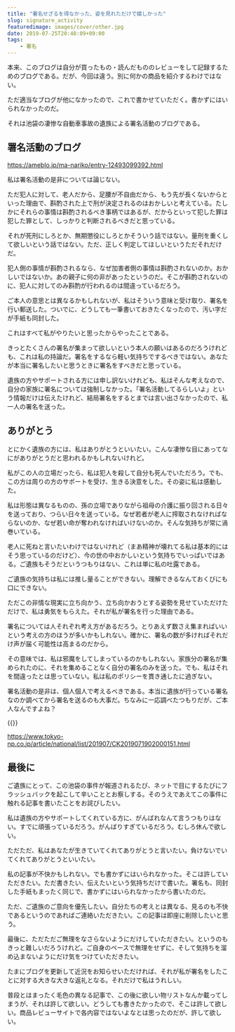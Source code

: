 ```yaml
---
title: "署名せざるを得なかった、姿を見れただけで嬉しかった"
slug: signature_activity
featuredimage: images/cover/other.jpg
date: 2019-07-25T20:48:09+09:00
tags:
    - 署名
---
```


本来、このブログは自分が買ったもの・読んだもののレビューをして記録するためのブログである。だが、今回は違う。別に何かの商品を紹介するわけではない。

ただ適当なブログが他になかったので、これで書かせていただく。書かずにはいられなかったのだ。

それは池袋の凄惨な自動車事故の遺族による署名活動のブログである。

<!--more-->

## 署名活動のブログ

<https://ameblo.jp/ma-nariko/entry-12493099392.html>

私は署名活動の是非については論じない。

ただ犯人に対して、老人だから、足腰が不自由だから、もう先が長くないからといった理由で、斟酌された上で刑が決定されるのはおかしいと考えている。たしかにそれらの事情は斟酌されるべき事柄ではあるが、だからといって犯した罪は犯した罪として、しっかりと判断されるべきだと思っている。

それが死刑にしろとか、無期懲役にしろとかそういう話ではない。量刑を重くして欲しいという話ではない。ただ、正しく判定してほしいというただそれだけだ。

犯人側の事情が斟酌されるなら、なぜ加害者側の事情は斟酌されないのか。おかしいではないか。あの親子に何の非があったというのだ。そこが斟酌されないのに、犯人に対してのみ斟酌が行われるのは間違っているだろう。

ご本人の意思とは異なるかもしれないが、私はそういう意味と受け取り、署名を行い郵送した。ついでに、どうしても一筆書いておきたくなったので、汚い字だが手紙も同封した。

これはすべて私がやりたいと思ったからやったことである。

きっとたくさんの署名が集まって欲しいという本人の願いはあるのだろうけれども、これは私の持論だ。署名をするなら軽い気持ちでするべきではない。あなたが本当に署名したいと思うときに署名をすべきだと思っている。

遺族の方やサポートされる方には申し訳ないけれども、私はそんな考えなので、自分の家族に署名については強制しなかった。「署名活動してるらしいよ」という情報だけは伝えたけれど、結局署名をするとまでは言い出さなかったので、私一人の署名を送った。

## ありがとう

とにかく遺族の方には、私はありがとうといいたい。こんな凄惨な目にあってなにがありがとうだと思われるかもしれないけれど。

私がこの人の立場だったら、私は犯人を殺して自分も死んでいただろう。でも、この方は周りの方のサポートを受け、生きる決意をした。その姿に私は感動した。

私は形態は異なるものの、孫の立場でありながら祖母の介護に振り回される日々を送っており、つらい日々を送っている。なぜ若者が老人に搾取されなければならないのか、なぜ若い命が奪われなければいけないのか。そんな気持ちが常に渦巻いている。

老人に死ねと言いたいわけではないけれど（まあ精神が壊れてる私は基本的にはそう思っているのだけど）、今の世の中おかしいという気持ちでいっぱいではある。ご遺族もそうだというつもりはない、これは単に私の吐露である。

ご遺族の気持ちは私には推し量ることができない。理解できるなんておくびにも口にできない。

ただこの非情な現実に立ち向かう、立ち向かおうとする姿勢を見せていただけただけで、私は勇気をもらえた。それが私が署名を行った理由である。

署名については人それぞれ考え方があるだろう。とりあえず数さえ集まればいいという考えの方のほうが多いかもしれない。確かに、署名の数が多ければそれだけ声が届く可能性は高まるのだから。

その意味では、私は邪魔をしてしまっているのかもしれない。家族分の署名が集められたのに、それを集めることなく自分の署名のみを送った。でも、私はそれを間違ったとは思っていない。私は私のポリシーを貫き通したに過ぎない。

署名活動の是非は、個人個人で考えるべきである。本当に遺族が行っている署名なのか調べてから署名を送るのも大事だ。ちなみに一応調べたつもりだが、ご本人なんですよね？

{{<youtube Y7TSDYQNJ_U>}}

<https://www.tokyo-np.co.jp/article/national/list/201907/CK2019071902000151.html>

## 最後に

ご遺族にとって、この池袋の事件が報道されるたび、ネットで目にするたびにフラッシュバックを起こして辛いこととお察しする。そのうえであえてこの事件に触れる記事を書いたことをお詫びしたい。

私は遺族の方やサポートしてくれている方に、がんばれなんて言うつもりはない。すでに頑張っているだろう。がんばりすぎているだろう。むしろ休んで欲しい。

ただただ、私はあなたが生きていてくれてありがとうと言いたい。負けないでいてくれてありがとうといいたい。

私の記事が不快かもしれない。でも書かずにはいられなかった。そこは許していただきたい。ただ書きたい、伝えたいという気持ちだけで書いた。署名も、同封した手紙もまったく同じで、書かずにはいられなかったから書いたのだ。

ただ、ご遺族のご意向を優先したい。自分たちの考えとは異なる、見るのも不快であるというのであればご連絡いただきたい。この記事は即座に削除したいと思う。

最後に、ただただご無理をなさらないようにだけしていただきたい。というのもきっと難しいだろうけれど。ご自身のペースで無理をせずに、そして気持ちを溜め込まないようにだけ気をつけていただきたい。

たまにブログを更新して近況をお知らせいただければ、それが私が署名をしたことに対する大きな大きな返礼となる。それだけで私はうれしい。

普段とはまったく毛色の異なる記事で、この後に欲しい物リストなんか載ってしまうが、それは許して欲しい。どうしても書きたかったので、そこは許して欲しい。商品レビューサイトで各内容ではないよなとは思ったのだが、許して欲しい。